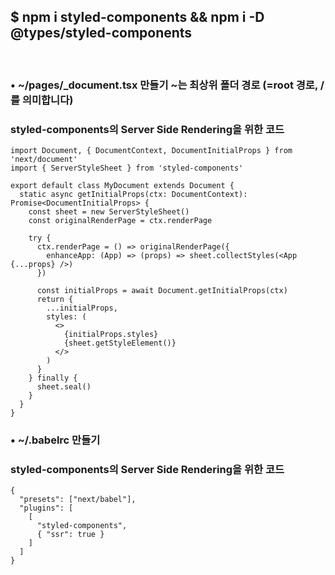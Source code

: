 ## $ npm i styled-components && npm i -D @types/styled-components  
<br />

### • ~/pages/_document.tsx 만들기         ~는 최상위 폴더 경로 (=root 경로, /를 의미합니다)  
### styled-components의 Server Side Rendering을 위한 코드  

```
import Document, { DocumentContext, DocumentInitialProps } from 'next/document'  
import { ServerStyleSheet } from 'styled-components'  

export default class MyDocument extends Document {
  static async getInitialProps(ctx: DocumentContext): Promise<DocumentInitialProps> {
    const sheet = new ServerStyleSheet()
    const originalRenderPage = ctx.renderPage
  
    try {
      ctx.renderPage = () => originalRenderPage({
        enhanceApp: (App) => (props) => sheet.collectStyles(<App {...props} />)
      })
    
      const initialProps = await Document.getInitialProps(ctx)
      return {
        ...initialProps,
        styles: (
          <>
            {initialProps.styles}
            {sheet.getStyleElement()}
          </>
        )
      }
    } finally {
      sheet.seal()
    }
  }
}
```

### • ~/.babelrc 만들기
### styled-components의 Server Side Rendering을 위한 코드

```
{
  "presets": ["next/babel"],
  "plugins": [
    [
      "styled-components",
      { "ssr": true }
    ]
  ]
}
```